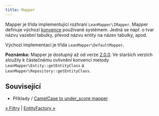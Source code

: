 ```yaml
---
title: Mapper
---
```


Mapper je třída implementující rozhraní `LeanMapper\IMapper`. Mapper definuje výchozí [konvence](../konvence/) používané systémem. Jedná se např. o tvar názvu vazební tabulky, převod názvu entity na název tabulky, apod.

Výchozí implementací je třída `LeanMapper\DefaultMapper`.

**Poznámka:** Mapper je dostupný až od verze [2.0.0](/cs/changelog/). Ve starších verzích sloužily k částečnému ovlivnění konvencí metody `LeanMapper\Entity::getEntityClass` a `LeanMapper\Repository::getEntityClass`.


## Související

* Příklady / [CamelCase to under_score mapper](/cs/tutorials/camelcase-to-underscore-mapper/)


[« Filtry](/cs/docs/filtry/) | [EntityFactory »](/cs/docs/entity-factory/)
